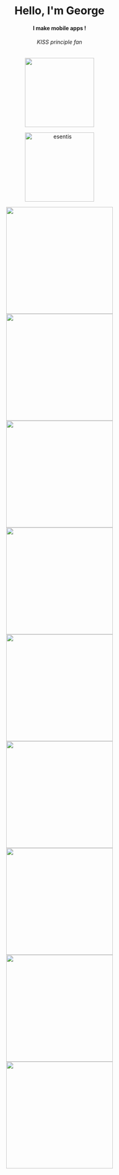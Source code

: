 <h1 align="center">Hello, I'm George</h1>

<h4 align="center">I make mobile apps !</h3>

<h6 align="center">KISS principle fan</h6>

<p align="center">
<a href="https://stackoverflow.com/users/12413404/esentis?tab=profile">
  <img width="180" src="https://github-readme-stackoverflow.vercel.app/?userID=12413404&layout=compact&theme=dark" />
</a>
</p>
<a href="https://pub.dev/publishers/esentis.dev/packages">
<p align="center"> 
<img width="180" src="https://img.shields.io/badge/Published-Libraries-0175ca?style=for-the-badge&logo=flutter" alt="esentis" /> 
</p>
<a/>

<p align="center">
<a href="https://github.com/esentis/Flutter-Movies-Application">
  <img width="278" src="https://denvercoder1-github-readme-stats.vercel.app/api/pin/?username=esentis&repo=Flutter-Movies-Application&theme=github_dark" />
</a>
<a href="https://github.com/esentis/multiple_search_selection">
  <img width="278"   src="https://denvercoder1-github-readme-stats.vercel.app/api/pin/?username=esentis&repo=multiple_search_selection&theme=github_dark" />
</a>
<a href="https://github.com/esentis/load_switch">
  <img width="278"  src="https://denvercoder1-github-readme-stats.vercel.app/api/pin/?username=esentis&repo=load_switch&theme=github_dark" />
</a>
<a href="https://github.com/esentis/string_extensions">
  <img width="278"  src="https://denvercoder1-github-readme-stats.vercel.app/api/pin/?username=esentis&repo=string_extensions&theme=github_dark" />
</a>
<a href="https://github.com/esentis/photocanvas">
  <img width="278"   src="https://denvercoder1-github-readme-stats.vercel.app/api/pin/?username=esentis&repo=photocanvas&theme=github_dark" />
</a>
<a href="https://github.com/esentis/infinite_grouped_list">
  <img width="278"  src="https://denvercoder1-github-readme-stats.vercel.app/api/pin/?username=esentis&repo=infinite_grouped_list&theme=github_dark" />
</a>
<a href="https://github.com/esentis/flutter-find-unused-assets-and-dart-files">
  <img width="278"  src="https://denvercoder1-github-readme-stats.vercel.app/api/pin/?username=esentis&repo=flutter-find-unused-assets-and-dart-files&theme=github_dark" />
</a>
<a href="https://github.com/esentis/personal-website-flutter">
  <img width="278"  src="https://denvercoder1-github-readme-stats.vercel.app/api/pin/?username=esentis&repo=personal-website-flutter&theme=github_dark" />
</a>
<a href="https://github.com/esentis/ieemdb-adopse-2021">
  <img width="278"  src="https://denvercoder1-github-readme-stats.vercel.app/api/pin/?username=esentis&repo=ieemdb-adopse-2021&theme=github_dark" />
</a>
</p>
